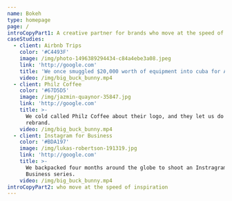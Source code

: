 ```yaml
---
name: Bokeh
type: homepage
page: /
introCopyPart1: A creative partner for brands who move at the speed of inspiration
caseStudies:
  - client: Airbnb Trips
    color: '#C4493F'
    image: /img/photo-1496389294434-c84a4ebe3a08.jpeg
    link: 'http://google.com'
    title: 'We once smuggled $20,000 worth of equipment into cuba for Airbnb Trips'
    video: /img/big_buck_bunny.mp4
  - client: Philz Coffee
    color: '#67D5D5'
    image: /img/jazmin-quaynor-35847.jpg
    link: 'http://google.com'
    title: >-
      We cold called Philz Coffee about their logo, and they let us do a
      rebrand.
    video: /img/big_buck_bunny.mp4
  - client: Instagram for Business
    color: '#BDA197'
    image: /img/lukas-robertson-191319.jpg
    link: 'http://google.com'
    title: >-
      We backpacked four months around the globe to shoot an Instragram for
      Business series.
    video: /img/big_buck_bunny.mp4
introCopyPart2: who move at the speed of inspiration
---
```




